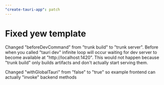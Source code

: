 ```yaml
---
"create-tauri-app": patch
---
```


# Fixed yew template

Changed "beforeDevCommand" from "trunk build" to "trunk server".
Before when you called "tauri dev" infinite loop will occur waiting for dev server to become available at "http://localhost:1420".
This would not happen because "trunk build" only builds artifacts and don't actually start serving them.

Changed "withGlobalTauri" from "false" to "true" so example frontend can actually "invoke" backend methods
